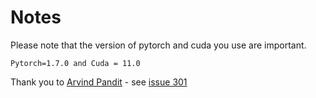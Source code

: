 # Notes

Please note that the version of pytorch and cuda you use are important. 

```
Pytorch=1.7.0 and Cuda = 11.0
```

Thank you to [Arvind Pandit](https://github.com/Avi241) - see [issue 301](https://github.com/NVlabs/Deep_Object_Pose/issues/301)
